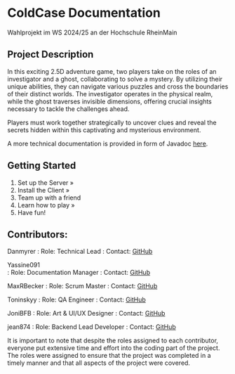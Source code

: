 # ColdCase Documentation

Wahlprojekt im WS 2024/25 an der Hochschule RheinMain

## Project Description

In this exciting 2.5D adventure game, two players take on the roles of an investigator and a ghost, collaborating to
solve a mystery. By utilizing their unique abilities, they can navigate various puzzles and cross the boundaries of
their distinct worlds. The investigator operates in the physical realm, while the ghost traverses invisible dimensions,
offering crucial insights necessary to tackle the challenges ahead.

Players must work together strategically to uncover clues and reveal the secrets hidden within this captivating and
mysterious environment.

<note>
A more technical documentation is provided in form of Javadoc <a href="https://under-the-oaks.github.io/ColdCase-Client/index.html">here</a>.
</note>

## Getting Started

1. Set up the Server » [](Server-Installation.md)
2. Install the Client » [](Client-Installation.md)
3. Team up with a friend
4. Learn how to play » [](Game-Instructions.md)
5. Have fun!


## Contributors:

Danmyrer
: Role: Technical Lead
: Contact: [GitHub]( https://github.com/Danmyrer )

Yassine091   
: Role: Documentation Manager
: Contact: [GitHub]( https://github.com/Yassine091 )

MaxRBecker
: Role: Scrum Master
: Contact: [GitHub](https://github.com/MaxRBecker)

Toninskyy
: Role: QA Engineer
: Contact: [GitHub]( https://github.com/Toninskyy )

JoniBFB
: Role: Art & UI/UX Designer
: Contact: [GitHub]( https://github.com/JoniBFB )

jean874
: Role: Backend Lead Developer
: Contact: [GitHub]( https://github.com/jean874 )

<note>
    It is important to note that despite the roles assigned to each contributor, 
    everyone put extensive time and effort into the coding part of the project. 
    The roles were assigned to ensure that the project was completed in a timely manner
    and that all aspects of the project were covered.
</note>